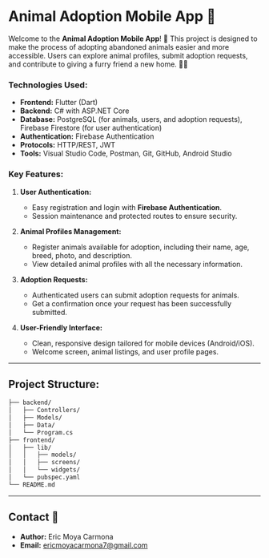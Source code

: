 # Animal Adoption Mobile App 🐾

Welcome to the **Animal Adoption Mobile App**! 🎉 This project is designed to make the process of adopting abandoned animals easier and more accessible. Users can explore animal profiles, submit adoption requests, and contribute to giving a furry friend a new home. 🏡🐶

### Technologies Used:
- **Frontend:** Flutter (Dart)
- **Backend:** C# with ASP.NET Core
- **Database:** PostgreSQL (for animals, users, and adoption requests), Firebase Firestore (for user authentication)
- **Authentication:** Firebase Authentication
- **Protocols:** HTTP/REST, JWT
- **Tools:** Visual Studio Code, Postman, Git, GitHub, Android Studio

### Key Features:
1. **User Authentication:**
   - Easy registration and login with **Firebase Authentication**.
   - Session maintenance and protected routes to ensure security.

2. **Animal Profiles Management:**
   - Register animals available for adoption, including their name, age, breed, photo, and description.
   - View detailed animal profiles with all the necessary information.

3. **Adoption Requests:**
   - Authenticated users can submit adoption requests for animals.
   - Get a confirmation once your request has been successfully submitted.

4. **User-Friendly Interface:**
   - Clean, responsive design tailored for mobile devices (Android/iOS).
   - Welcome screen, animal listings, and user profile pages.

---

## Project Structure:

```bash
├── backend/
│   ├── Controllers/
│   ├── Models/
│   ├── Data/
│   └── Program.cs
├── frontend/
│   ├── lib/
│   │   ├── models/
│   │   ├── screens/
│   │   └── widgets/
│   └── pubspec.yaml
└── README.md
```

---

## Contact 📨

- **Author:** Eric Moya Carmona
- **Email:** [ericmoyacarmona7@gmail.com](mailto:ericmoyacarmona7@gmail.com)
